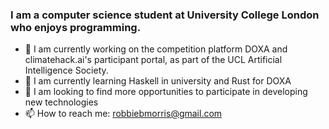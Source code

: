 ### I am a computer science student at University College London who enjoys programming.

- 🔭 I am currently working on the competition platform DOXA and climatehack.ai's participant portal, as part of the UCL Artificial Intelligence Society.
- 🌱 I am currently learning Haskell in university and Rust for DOXA
- 💬 I am looking to find more opportunities to participate in developing new technologies
- 📫 How to reach me: robbiebmorris@gmail.com

<!--
**robbiebmorris/robbiebmorris** is a ✨ _special_ ✨ repository because its `README.md` (this file) appears on your GitHub profile.

Here are some ideas to get you started:

- 🔭 I’m currently working on ...
- 🌱 I’m currently learning ...
- 👯 I’m looking to collaborate on ...
- 🤔 I’m looking for help with ...
- 💬 Ask me about ...
- 📫 How to reach me: ...
- 😄 Pronouns: ...
- ⚡ Fun fact: ...
-->
